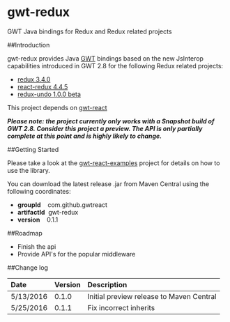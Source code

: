 # gwt-redux
GWT Java bindings for Redux and Redux related projects

##Introduction

gwt-redux provides Java [GWT](http://www.gwtproject.org/) bindings based on the
new JsInterop capabilities introduced in GWT 2.8 for the following Redux related projects:

* [redux 3.4.0](https://github.com/reactjs/redux)
* [react-redux 4.4.5](https://github.com/reactjs/react-redux)
* [redux-undo 1.0.0 beta](https://github.com/omnidan/redux-undo)

This project depends on [gwt-react](https://github.com/GWTReact/gwt-react)

***Please note: the project currently only works with a Snapshot build of GWT 2.8. Consider this project a preview. The API is only partially complete at this point and is highly likely to change.***

##Getting Started

Please take a look at the [gwt-react-examples](https://github.com/GWTReact/gwt-react-examples) project for
details on how to use the library.

You can download the latest release .jar from Maven Central using the following coordinates:

* **groupId**&nbsp;&nbsp;&nbsp; com.github.gwtreact
* **artifactId**&nbsp;&nbsp;gwt-redux
* **version**&nbsp;&nbsp;&nbsp;  0.1.1

##Roadmap

* Finish the api
* Provide API's for the popular middleware

##Change log

| Date | Version | Description |
| :---      | :---  | :---  |
| 5/13/2016 | 0.1.0 | Initial preview release to Maven Central   |
| 5/25/2016 | 0.1.1 | Fix incorrect inherits   |